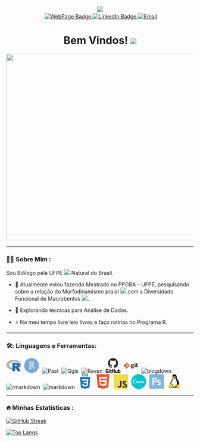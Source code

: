 <div id="header" align="center">
    <img src="https://media.giphy.com/media/lRLzrbhmh5pFf4jOga/giphy.gif" width="100"/>
</div>
<div id="badges" align="center">
  <img src="https://komarev.com/ghpvc/?username=your-github-wesneves&style=flat-square&color=important" alt=""/>
  <a href="https://weneves.netlify.app/">
   <img src="https://img.shields.io/badge/WebPage-inactive?logo=Hugo&logoColor=white" alt="WebPage Badge"/>
  </a>
  <a href="www.linkedin.com/in/wesley-neves-750052206">
   <img src="https://img.shields.io/badge/LinkedIn-blue?&logo=linkedin&logoColor=white" alt="LinkedIn Badge"/>
  </a>
  <a href="mailto:weneves@outlook.com">
   <img src="https://img.shields.io/badge/Email-informational?logo=Microsoft Outlook&logoColor=white" alt="Email"/>
 </a>
    <h1>
  Bem Vindos!
  <img src="https://media.giphy.com/media/hvRJCLFzcasrR4ia7z/giphy.gif" width="30px"/>
</h1>
</div>
<div align="center">
  <img src="https://media.giphy.com/media/ZgTR3UQ9XAWDvqy9jv/giphy.gif" width="600" height="500"/>
</div> 

---

### :man_technologist: Sobre Mim :
Sou Biólogo pela UFPE <img src="https://media.giphy.com/media/T8ZP9P7efQ8cE/giphy.gif" width="30"> Natural do Brasil.
- :telescope: Atualmente estou fazendo Mestrado no PPGBA - UFPE, pesquisando sobre a relação do Morfodinamismo praial <img src="https://media.giphy.com/media/ZXOvxtCkqxUxa/giphy.gif" width="30"> com a Diversidade Funcional de Macrobentos <img src="https://media.giphy.com/media/ww9Z3l8wl4szKyRIro/giphy.gif" width="30">.

- :seedling: Explorando técnicas para Análise de Dados.

- :zap: No meu tempo livre leio livros e faço rotinas no Programa R.

---
### 🛠️: Linguagens e Ferramentas:
<div>
  <img src="https://github.com/devicons/devicon/blob/master/icons/r/r-original.svg" title="Programa R" alt="Programa R" width="40" height="40"/>&nbsp;
  <img src="https://github.com/devicons/devicon/blob/master/icons/rstudio/rstudio-original.svg" title="RStudio" alt="RStudio" width="40" height="40"/>&nbsp;
  <img src="https://www.nhm.uio.no/english/research/infrastructure/past/images/past_icn256.png" title="Past" alt="Past" width="40" height="40"/>&nbsp;
  <img src="https://mundogeo.com/wp-content/uploads/2018/02/qgis-icon.jpg" title="Qgis" alt="Qgis" width="40" height="40"/>&nbsp;
  <img src="https://s.softdeluxe.com/icons/png/128/7530/7530462.png" title="Raven" alt="Raven" width="40" height="40"/>&nbsp;
  <img src="https://github.com/devicons/devicon/blob/master/icons/github/github-original-wordmark.svg" title="GitHub" **alt="GitHub" width="40" height="40"/>&nbsp;
  <img src="https://github.com/devicons/devicon/blob/master/icons/git/git-original-wordmark.svg" title="Git" **alt="Git" width="40" height="40"/>&nbsp;
  <img src="https://bookdown.org/yihui/blogdown/images/logo.png" title="blogdown" alt="blogdown" width="40" height="40"/>&nbsp;
  <img src="https://www.kindpng.com/picc/m/440-4405234_rmarkdown-logo-png-transparent-png.png" title="rmarkdown" alt="rmarkdown" width="40" height="40"/>&nbsp;
  <img src="https://banner2.cleanpng.com/20180421/ptw/kisspng-markdown-text-editor-html-github-5adb9821cbe918.1550268815243407698352.jpg" title="markdown" alt="markdown" width="40" height="40"/>&nbsp;
  <img src="https://github.com/devicons/devicon/blob/master/icons/css3/css3-plain-wordmark.svg" title="CSS3" alt="CSS" width="40" height="40"/>&nbsp;
  <img src="https://github.com/devicons/devicon/blob/master/icons/html5/html5-original.svg" title="HTML5" alt="HTML" width="40" height="40"/>&nbsp;
  <img src="https://github.com/devicons/devicon/blob/master/icons/javascript/javascript-original.svg" title="JavaScript" alt="JavaScript" width="40" height="40"/>&nbsp;
  <img src="https://github.com/devicons/devicon/blob/master/icons/canva/canva-original.svg" title="Canva" alt="Canva"  width="40" height="40"/>&nbsp;
  <img src="https://github.com/devicons/devicon/blob/master/icons/photoshop/photoshop-plain.svg" title="Photoshop" alt="Photoshop"  width="40" height="40"/>&nbsp;
  <img src="https://github.com/devicons/devicon/blob/master/icons/linux/linux-original.svg" title="Linux" **alt="Linux" width="40" height="40"/>
</div>

---

### :fire: Minhas Estatísticas :
[![GitHub Streak](http://github-readme-streak-stats.herokuapp.com?user=wesneves&hide_border=true&date_format=M%20j%5B%2C%20Y%5D&background=FFFFFF&fire=FFAC51&ring=EB7428&stroke=070371&currStreakNum=070371&sideNums=070371&currStreakLabel=070371&sideLabels=070371&dates=070371)](https://git.io/streak-stats)

[![Top Langs](https://github-readme-stats.vercel.app/api/top-langs/?username=wesneves)](https://github.com/anuraghazra/github-readme-stats)

